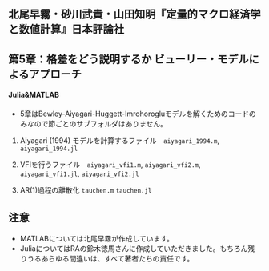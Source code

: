 ## 北尾早霧・砂川武貴・山田知明『定量的マクロ経済学と数値計算』日本評論社

## 第5章：格差をどう説明するか ビューリー・モデルによるアプローチ

#### Julia&MATLAB
* 5章はBewley-Aiyagari-Huggett-Imrohorogluモデルを解くためのコードのみなので節ごとのサブフォルダはありません。

1. Aiyagari (1994) モデルを計算するファイル　`aiyagari_1994.m`, `aiyagari_1994.jl`

2. VFIを行うファイル　`aiyagari_vfi1.m`, `aiyagari_vfi2.m`, `aiyagari_vfi1.jl`, `aiyagari_vfi2.jl`

3. AR(1)過程の離散化 `tauchen.m` `tauchen.jl`

## 注意
- MATLABについては北尾早霧が作成しています。
- JuliaについてはRAの鈴木徳馬さんに作成していただきました。もちろん残りうるあらゆる間違いは、すべて著者たちの責任です。
